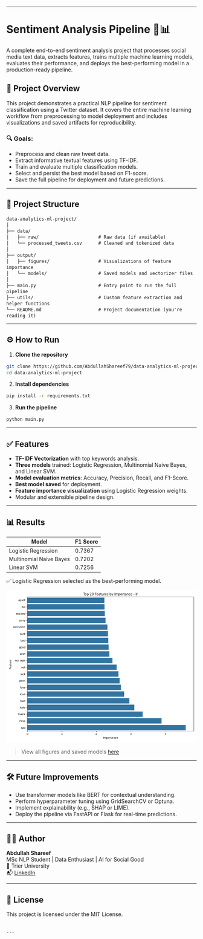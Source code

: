 
---


# Sentiment Analysis Pipeline 🧠📊

A complete end-to-end sentiment analysis project that processes social media text data, extracts features, trains multiple machine learning models, evaluates their performance, and deploys the best-performing model in a production-ready pipeline.

## 🚀 Project Overview

This project demonstrates a practical NLP pipeline for sentiment classification using a Twitter dataset. It covers the entire machine learning workflow from preprocessing to model deployment and includes visualizations and saved artifacts for reproducibility.

### 🔍 Goals:
- Preprocess and clean raw tweet data.
- Extract informative textual features using TF-IDF.
- Train and evaluate multiple classification models.
- Select and persist the best model based on F1-score.
- Save the full pipeline for deployment and future predictions.

---

## 📁 Project Structure

```
data-analytics-ml-project/
│
├── data/
│   ├── raw/                      # Raw data (if available)
│   └── processed_tweets.csv      # Cleaned and tokenized data
│
├── output/
│   ├── figures/                  # Visualizations of feature importance
│   └── models/                   # Saved models and vectorizer files
│
├── main.py                       # Entry point to run the full pipeline
├── utils/                        # Custom feature extraction and helper functions
└── README.md                     # Project documentation (you're reading it)
```

---

## ⚙️ How to Run

1. **Clone the repository**

```bash
git clone https://github.com/AbdullahShareef79/data-analytics-ml-project.git
cd data-analytics-ml-project
```

2. **Install dependencies**

```bash
pip install -r requirements.txt
```

3. **Run the pipeline**

```bash
python main.py
```

---

## ✅ Features

- **TF-IDF Vectorization** with top keywords analysis.
- **Three models** trained: Logistic Regression, Multinomial Naive Bayes, and Linear SVM.
- **Model evaluation metrics**: Accuracy, Precision, Recall, and F1-Score.
- **Best model saved** for deployment.
- **Feature importance visualization** using Logistic Regression weights.
- Modular and extensible pipeline design.

---

## 📊 Results

| Model                  | F1 Score |
|------------------------|----------|
| Logistic Regression    | 0.7367   |
| Multinomial Naive Bayes| 0.7202   |
| Linear SVM             | 0.7256   |

✅ Logistic Regression selected as the best-performing model.

![Feature Importance](./output/figures/lr_feature_importance.png)

> View all figures and saved models [here](https://github.com/AbdullahShareef79/data-analytics-ml-project/tree/main/output)

---

## 🛠 Future Improvements

- Use transformer models like BERT for contextual understanding.
- Perform hyperparameter tuning using GridSearchCV or Optuna.
- Implement explainability (e.g., SHAP or LIME).
- Deploy the pipeline via FastAPI or Flask for real-time predictions.

---

## 👨‍💻 Author

**Abdullah Shareef**  
MSc NLP Student | Data Enthusiast | AI for Social Good  
📍 Trier University  
📬 [LinkedIn]([https://www.linkedin.com/in/abdullah-shareef-](https://www.linkedin.com/in/abdullah1shareef/))

---

## 📜 License

This project is licensed under the MIT License.
```

---
